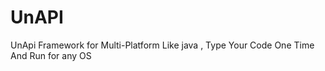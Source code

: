 # UnAPI
UnApi Framework for Multi-Platform Like java , Type Your Code One Time And Run for any OS 

